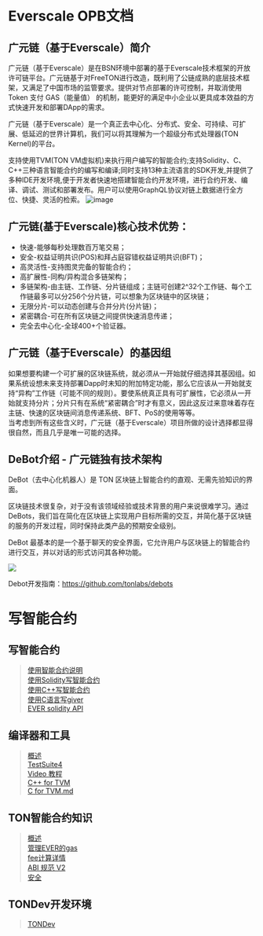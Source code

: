 # Everscale OPB文档

## 广元链（基于Everscale）简介
广元链（基于Everscale）是在BSN环境中部署的基于Everscale技术框架的开放许可链平台。广元链基于对FreeTON进行改造，既利用了公链成熟的底层技术框架，又满足了中国市场的监管要求。提供对节点部署的许可控制，并取消使用 Token 支付 GAS（能量值） 的机制，能更好的满足中小企业以更具成本效益的方式快速开发和部署DApp的需求。  

广元链（基于Everscale）是一个真正去中心化、分布式、安全、可持续、可扩展、低延迟的世界计算机，我们可以将其理解为一个超级分布式处理器(TON Kernel)的平台。

支持使用TVM(TON VM虚拟机)来执行用户编写的智能合约;支持Solidity、C、C++三种语言智能合约的编写和编译;同时支持13种主流语言的SDK开发,并提供了多种IDE开发环境,便于开发者快速地搭建智能合约开发环境，进行合约开发、编译、调试、测试和部署发布。用户可以使用GraphQL协议对链上数据进行全方位、快捷、灵活的检索。
![image](https://user-images.githubusercontent.com/85273157/130897662-5bf351a7-cb2a-4794-a00c-3fb131531993.png)




## 广元链(基于Everscale)核心技术优势：
* 快速-能够每秒处理数百万笔交易；
* 安全-权益证明共识(POS)和拜占庭容错权益证明共识(BFT)；
* 高灵活性-支持图灵完备的智能合约；
* 高扩展性-同构/异构混合多链架构；
* 多链架构-由主链、工作链、分片链组成；主链可创建2^32个工作链、每个工作链最多可以分256个分片链，可以想象为区块链中的区块链；
* 无限分片-可以动态创建与合并分片(分片链)；
* 紧密耦合-可在所有区块链之间提供快速消息传递；
* 完全去中心化-全球400+个验证器。


## 广元链（基于Everscale）的基因组

如果想要构建一个可扩展的区块链系统，就必须从一开始就仔细选择其基因组。如果系统设想未来支持部署Dapp时未知的附加特定功能，那么它应该从一开始就支持“异构”工作链（可能不同的规则）。要使系统真正具有可扩展性，它必须从一开始就支持分片；分片只有在系统“紧密耦合”时才有意义，因此这反过来意味着存在主链、快速的区块链间消息传递系统、BFT、PoS的使用等等。  
当考虑到所有这些含义时，广元链（基于Everscale）项目所做的设计选择都显得很自然，而且几乎是唯一可能的选择。

## DeBot介绍 - 广元链独有技术架构
DeBot（去中心化机器人）是 TON 区块链上智能合约的直观、无需先验知识的界面。

区块链技术很复杂，对于没有该领域经验或技术背景的用户来说很难学习。通过 DeBots，我们旨在简化在区块链上实现用户目标所需的交互，并简化基于区块链的服务的开发过程，同时保持此类产品的预期安全级别。

DeBot 最基本的是一个基于聊天的安全界面，它允许用户与区块链上的智能合约进行交互，并以对话的形式访问其各种功能。  

![](https://docs.ton.dev/uploads/KPwlh26fN52e0TF6YcpZSQ.svg)

Debot开发指南：https://github.com/tonlabs/debots

# 写智能合约
## 写智能合约
>[使用智能合约说明](https://github.com/bsnton/bsn-docs/blob/9792d6a1a819fb04977380747908b06f6b5d0de8/write%20smart%20contracts/Getting%20started%20with%20TON%20smart%20contracts.md)  
 >[使用Solidity写智能合约](https://github.com/bsnton/bsn-docs/blob/9792d6a1a819fb04977380747908b06f6b5d0de8/write%20smart%20contracts/Write%20smart%20contract%20in%20Solidity.md)  
> [使用C++写智能合约](https://github.com/bsnton/bsn-docs/blob/9792d6a1a819fb04977380747908b06f6b5d0de8/write%20smart%20contracts/C++%20Tutorial.md)  
> [使用C语言写giver](https://github.com/bsnton/bsn-docs/blob/9792d6a1a819fb04977380747908b06f6b5d0de8/write%20smart%20contracts/Giver%20in%20C.md)  
> [EVER solidity API](https://github.com/bsnton/bsn-docs/blob/9792d6a1a819fb04977380747908b06f6b5d0de8/write%20smart%20contracts/Solidity%20API%20for%20TON.md)
## 编译器和工具
>[概述](https://github.com/bsnton/bsn-docs/blob/911e94d2a92f390829eb6ed9dc3a863ab6443ec5/compilers%20and%20tools/General.md)  
>[TestSuite4](https://github.com/bsnton/bsn-docs/blob/f017d49b4832cf64f25e0bc2b1210d5386e24311/compilers%20and%20tools/TestSuite4.md)  
>[Video 教程](https://github.com/bsnton/bsn-docs/blob/5afe8c379c68b6cfe8f6f31b9458f2ce584b285a/compilers%20and%20tools/Video%20tutorials.md)    
>[C++ for TVM](https://github.com/bsnton/bsn-docs/blob/5571f1793475c5d055362b6ea9ec1d160cc5a3d4/compilers%20and%20tools/C++%20for%20TVM.md)  
>[C for TVM.md](https://github.com/bsnton/bsn-docs/blob/04427a0d25f835dda9710d7be80df37fc618c505/compilers%20and%20tools/C%20for%20TVM.md)

## TON智能合约知识  
>[概述](https://github.com/bsnton/bsn-docs/blob/5c7f47b2af82cd5706c36b6019f56312dddef25b/smart%20contract%20lore/Overview.md)  
>[管理EVER的gas](https://github.com/bsnton/bsn-docs/blob/f16e66cf3b40980d652ffe973f14e2fcfddadb46/smart%20contract%20lore/Managing%20gas%20in%20TON.md)  
>[fee计算详情](https://github.com/bsnton/bsn-docs/blob/5c7f47b2af82cd5706c36b6019f56312dddef25b/smart%20contract%20lore/Fee%20calculation%20details.md)  
>[ABI 规范 V2](https://github.com/bsnton/bsn-docs/blob/06598e7a851b705c7825efa3190d92660357a3dd/smart%20contract%20lore/ABI%20Specification%20V2.md)  
>[安全](https://github.com/bsnton/bsn-docs/blob/06598e7a851b705c7825efa3190d92660357a3dd/smart%20contract%20lore/Security.md)  

## TONDev开发环境
>[TONDev](https://github.com/bsnton/bsn-docs/blob/5cd15ae06672d477f6a38263fe561abe31ee32a0/tondev/README.MD)
